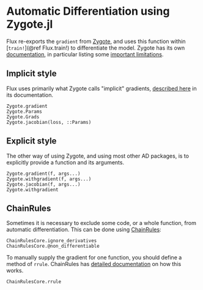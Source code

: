 # Automatic Differentiation using Zygote.jl

Flux re-exports the `gradient` from [Zygote](https://github.com/FluxML/Zygote.jl), and uses this function within [`train!`](@ref Flux.train!) to differentiate the model. Zygote has its own [documentation](https://fluxml.ai/Zygote.jl/dev/), in particular listing some [important limitations](https://fluxml.ai/Zygote.jl/dev/limitations/).

## Implicit style

Flux uses primarily what Zygote calls "implicit" gradients, [described here](https://fluxml.ai/Zygote.jl/dev/#Explicit-and-Implicit-Parameters-1) in its documentation. 

```@docs
Zygote.gradient
Zygote.Params
Zygote.Grads
Zygote.jacobian(loss, ::Params)
```

## Explicit style

The other way of using Zygote, and using most other AD packages, is to explicitly provide a function and its arguments.

```@docs
Zygote.gradient(f, args...)
Zygote.withgradient(f, args...)
Zygote.jacobian(f, args...)
Zygote.withgradient
```


## ChainRules

Sometimes it is necessary to exclude some code, or a whole function, from automatic differentiation. This can be done using [ChainRules](https://github.com/JuliaDiff/ChainRules.jl):

```@docs
ChainRulesCore.ignore_derivatives
ChainRulesCore.@non_differentiable
```

To manually supply the gradient for one function, you should define a method of `rrule`. ChainRules has [detailed documentation](https://juliadiff.org/ChainRulesCore.jl/stable/) on how this works.

```@docs
ChainRulesCore.rrule
```
